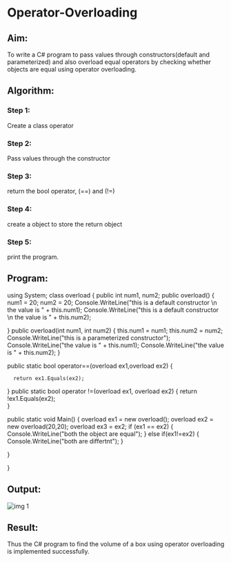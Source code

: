 # Operator-Overloading

## Aim:
 To write a C# program to pass values through constructors(default and parameterized) and also overload equal operators by checking whether objects are equal using operator overloading. 
 
## Algorithm: 
### Step 1:
Create a class operator

### Step 2:
Pass values through the constructor

### Step 3:
return the bool operator, (==) and (!=)

### Step 4:
create a object to store the return object

### Step 5:
print the program.
 
## Program:

using System;
class overload
{
  public int num1, num2;
  public overload()
  {
      num1 = 20;
      num2 = 20;
      Console.WriteLine("this is a default constructor \n the value is " + this.num1);
      Console.WriteLine("this is a default constructor \n the value is " + this.num2);

  }
  public overload(int num1, int num2)
  {
      this.num1 = num1;
      this.num2 = num2;
      Console.WriteLine("this is a parameterized constructor");
      Console.WriteLine("the value is " + this.num1);
      Console.WriteLine("the value is " + this.num2);
  }
  
  public static bool operator==(overload ex1,overload ex2)
  {
         
      return ex1.Equals(ex2);
  }
  public static bool operator !=(overload ex1, overload ex2)
  {
      return !ex1.Equals(ex2);    
  }


public static void Main()
  {
      overload ex1 = new overload();
      overload ex2 = new overload(20,20);
      overload ex3 = ex2;
      if (ex1 == ex2)
      {
          Console.WriteLine("both the object are equal");
      }
      else if(ex1!=ex2)
      {
          Console.WriteLine("both are differtnt");
      }


  }

}


## Output:
![img 1](https://user-images.githubusercontent.com/94174536/236783028-f614bb9c-91c5-4146-9747-fc4b815121d3.png)
 
## Result:
Thus the C# program to find the volume of a box using operator overloading is implemented successfully.

